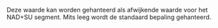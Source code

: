 Deze waarde kan worden gehanteerd als afwijkende waarde voor het NAD+SU segment. Mits leeg wordt de standaard bepaling gehanteerd.